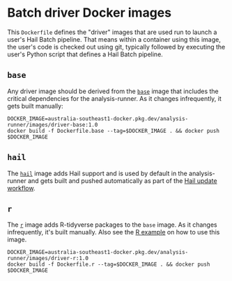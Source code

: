 # Batch driver Docker images

This `Dockerfile` defines the "driver" images that are used run to launch a user's Hail Batch pipeline. That means within a container using this image, the user's code is checked out using git, typically followed by executing the user's Python script that defines a Hail Batch pipeline.

## `base`

Any driver image should be derived from the [`base`](Dockerfile.base) image that includes the critical dependencies for the analysis-runner. As it changes infrequently, it gets built manually:

```shell
DOCKER_IMAGE=australia-southeast1-docker.pkg.dev/analysis-runner/images/driver-base:1.0
docker build -f Dockerfile.base --tag=$DOCKER_IMAGE . && docker push $DOCKER_IMAGE
```

## `hail`

The [`hail`](Dockerfile.hail) image adds Hail support and is used by default in the analysis-runner and gets built and pushed automatically as part of the [Hail update workflow](../.github/workflows/hail_update.yaml).

## `r`

The [`r`](Dockerfile.r) image adds R-tidyverse packages to the `base` image. As it changes infrequently, it's built manually. Also see the [R example](../examples/r) on how to use this image.

```shell
DOCKER_IMAGE=australia-southeast1-docker.pkg.dev/analysis-runner/images/driver-r:1.0
docker build -f Dockerfile.r --tag=$DOCKER_IMAGE . && docker push $DOCKER_IMAGE
```
